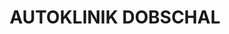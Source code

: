 ---
title: "AUTOKLINIK DOBSCHAL"
url: /bad-marienberg-westerwald/autoklinik-dobschal/
shop: Autowerkstatt
---